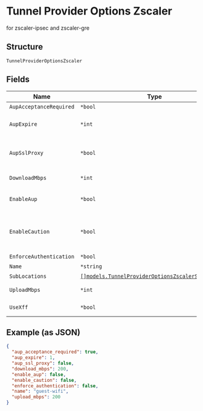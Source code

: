 
# Tunnel Provider Options Zscaler

for zscaler-ipsec and zscaler-gre

## Structure

`TunnelProviderOptionsZscaler`

## Fields

| Name | Type | Tags | Description |
|  --- | --- | --- | --- |
| `AupAcceptanceRequired` | `*bool` | Optional | **Default**: `true` |
| `AupExpire` | `*int` | Optional | days before AUP is requested again<br>**Default**: `1` |
| `AupSslProxy` | `*bool` | Optional | proxy HTTPs traffic, requiring Zscaler cert to be installed in browser<br>**Default**: `false` |
| `DownloadMbps` | `*int` | Optional | the download bandwidth cap of the link, in Mbps |
| `EnableAup` | `*bool` | Optional | if `use_xff`==`true`, display Acceptable Use Policy (AUP)<br>**Default**: `false` |
| `EnableCaution` | `*bool` | Optional | when `enforce_authentication`==`false`, display caution notification for non-authenticated users<br>**Default**: `false` |
| `EnforceAuthentication` | `*bool` | Optional | **Default**: `false` |
| `Name` | `*string` | Optional | - |
| `SubLocations` | [`[]models.TunnelProviderOptionsZscalerSubLocation`](../../doc/models/tunnel-provider-options-zscaler-sub-location.md) | Optional | if `use_xff`==`true` |
| `UploadMbps` | `*int` | Optional | the download bandwidth cap of the link, in Mbps |
| `UseXff` | `*bool` | Optional | location uses proxy chaining to forward traffic |

## Example (as JSON)

```json
{
  "aup_acceptance_required": true,
  "aup_expire": 1,
  "aup_ssl_proxy": false,
  "download_mbps": 200,
  "enable_aup": false,
  "enable_caution": false,
  "enforce_authentication": false,
  "name": "guest-wifi",
  "upload_mbps": 200
}
```

